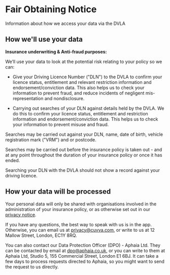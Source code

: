 # Fair Obtaining Notice
						
Information about how we access your data via the DVLA
						
## How we'll use your data
						
**Insurance underwriting & Anti-fraud purposes:**
						
We’ll use your data to look at the potential risk relating to your policy so we can:		

- Give your Driving Licence Number ("DLN") to the DVLA to confirm your licence status, entitlement and relevant restriction information and endorsement/conviction data. This also helps us to check your information to prevent fraud, and reduce incidents of negligent mis-representation and nondisclosure. 				

- Carrying out searches of your DLN against details held by the DVLA. We do this to confirm your licence status, entitlement and restriction information and endorsement/conviction data. This helps us to check your information to prevent misuse and fraud.

Searches may be carried out against your DLN, name, date of birth, vehicle registration mark ("VRM") and or postcode.

Searches may be carried out before the insurance policy is taken out - and at any point throughout the duration of your insurance policy or once it has ended.

Searching your DLN with the DVLA should not show a record against your driving licence.						 						
## How your data will be processed
						
Your personal data will only be shared with organisations involved in the administration of your insurance policy, or as otherwise set out in our [privacy notice](https://github.com/cuvva/terms/blob/master/privacy.md "A link to our privacy notice").

If you have any questions, the best way to speak with us is in the app. Otherwise, you can email us at privacy@cuvva.com, or write to us at 12 Mallow Street, London, EC1Y 8RQ.

You can also contact our Data Protection Officer (DPO) - Aphaia Ltd. They can be contacted by email at dpo@aphaia.co.uk, or you can write to them at Aphaia Ltd, Studio 5, 155 Commercial Street, London E1 6BJ. It can take a few days to process requests directed to Aphaia, so you might want to send the request to us directly.
